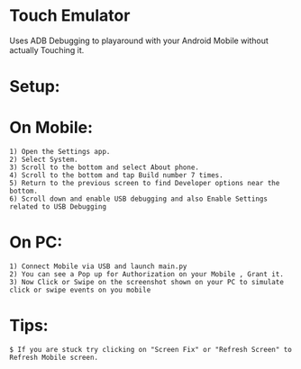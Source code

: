 # Touch Emulator
 Uses ADB Debugging to playaround with your Android Mobile without actually Touching it.

# Setup:
# On Mobile:
	1) Open the Settings app.
	2) Select System.
	3) Scroll to the bottom and select About phone.
	4) Scroll to the bottom and tap Build number 7 times.
	5) Return to the previous screen to find Developer options near the bottom.
	6) Scroll down and enable USB debugging and also Enable Settings related to USB Debugging
# On PC:
	1) Connect Mobile via USB and launch main.py
	2) You can see a Pop up for Authorization on your Mobile , Grant it.
	3) Now Click or Swipe on the screenshot shown on your PC to simulate click or swipe events on you mobile

# Tips:
	$ If you are stuck try clicking on "Screen Fix" or "Refresh Screen" to Refresh Mobile screen.



 
